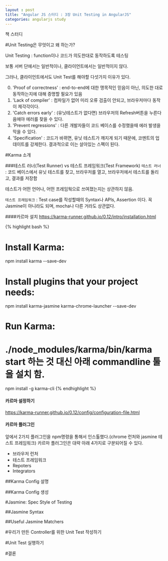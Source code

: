 ```yaml
---
layout : post
title: "Angular JS 스터디 : 3장 Unit Testing in AngularJS"
categories: angularjs study
---
```


책 스터디 

#Unit Testing은 무엇이고 왜 하는가?

Unit Testing : function이나 코드가 의도한대로 동작하도록 테스팅

보통 서버 단에서는 일반적이나, 클라이언트에서는 일반적이지 않다.

그러나, 클라이언트에서도 Unit Test를 해야할 다섯가지 이유가 있다.

0. 'Proof of correctness' : end-to-end에 대한 맹목적인 믿음이 아닌, 의도한 대로 동작하는지에 대해 증명할 필요가 있음
0. 'Lack of compiler' : 컴파일가 없어 미리 오류 검출이 안되고, 브라우저마다 동작이 제각각이다.
0. 'Catch errors early' : (유닛테스트가 없다면) 브라우저의 Refresh버튼을 누른다음에야 에러를 찾을 수 있다.
0. 'Prevent regressions' : 다른 개발자들이 코드 베이스를 수정했을때 에러 발생을 막을 수 있다.
0. 'Specification' : 코드가 바뀌면, 유닛 테스트가 깨지게 되기 때문에, 코멘트의 업데이트를 강제한다. 결과적으로 이는 살아있는 스펙이 된다.

#Karma 소개

###테스트 러너(Test Runner) vs 테스트 프레임워크(Test Framework)
`테스트 러너` : 코드 베이스에서 유닛 테스트를 찾고, 브라우저를 열고, 브라우저에서 테스트를 돌리고, 결과를 저장함

테스트가 어떤 언어나, 어떤 프레임웍으로 쓰여졌는지는 상관하지 않음.

`테스트 프레임워크` : Test case를 작성할때의 Syntax나 APIs, Assertion 이다. 꼭 Jasmine이 아니라도 되며, mocha나 다른 거라도 상관없다.

####카르마 설치
https://karma-runner.github.io/0.12/intro/installation.html

{% highlight bash %}
# Install Karma:
npm install karma --save-dev

# Install plugins that your project needs:
npm install karma-jasmine karma-chrome-launcher --save-dev

# Run Karma:
# ./node_modules/karma/bin/karma start 하는 것 대신 아래 commandline 툴을 설치 함.
npm install -g karma-cli
{% endhighlight %}

#### 카르마 설정하기
https://karma-runner.github.io/0.12/config/configuration-file.html


#### 카르마 플러그인
앞에서 2가지 플러그인을 npm명령을 통해서 인스톨했다.(chrome 런처와 jasmine 테스트 프레임워크)
카르마 플러그인은 대략 아래 4가지로 구분되어질 수 있다.
<ul>
<li>브라우저 런처</li>
<li>테스트 프레임워크</li>
<li>Repoters</li>
<li>Integrators</li>
</ul>

##Karma Config 설명

##Karma Config 생성

#Jasmine: Spec Style of Testing

##Jasmine Syntax

##Useful Jasmine Matchers

#우리가 만든 Controller를 위한 Unit Test 작성하기

#Unit Test 실행하기

#결론
